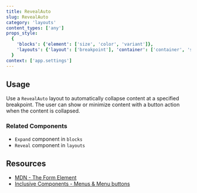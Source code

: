 ```yaml
---
title: RevealAuto
slug: RevealAuto
category: 'layouts'
content_types: ['any']
props_style:
  {
    'blocks': {'element': ['size', 'color', 'variant']},
    'layouts': {'layout': ['breakpoint'], 'container': ['container', 'size']},
  }
context: ['app.settings']
---
```


## Usage

Use a `RevealAuto` layout to automatically collapse content at a specified breakpoint. The user can show or minimize content with a button action when the content is collapsed.

### Related Components

- `Expand` component in `blocks`
- `Reveal` component in `layouts`

## Resources

- [MDN - The Form Element](https://developer.mozilla.org/en-US/docs/Web/HTML/Element/form)
- [Inclusive Components - Menus & Menu buttons](https://inclusive-components.design/menus-menu-buttons/)
